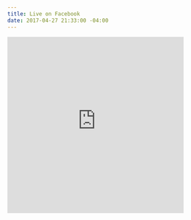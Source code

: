 ```yaml
---
title: Live on Facebook
date: 2017-04-27 21:33:00 -04:00
---
```


<iframe src="https://www.facebook.com/plugins/video.php?href=https%3A%2F%2Fwww.facebook.com%2Fstuffnowandhere%2Fvideos%2F597114460493069%2F&show_text=0&width=400" width="400" height="400" style="border:none;overflow:hidden" scrolling="no" frameborder="0" allowTransparency="true" allowFullScreen="true"></iframe>